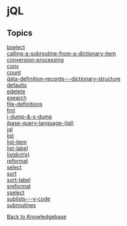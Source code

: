 # jQL

<PageHeader />

## Topics

[bselect](./bselect/README.md)  
[calling-a-subroutine-from-a-dictionary-item](./calling-a-subroutine-from-a-dictionary-item/README.md)  
[conversion-processing](./conversion-processing/README.md)  
[conv](./conv/README.md/README.md)  
[count](./count/README.md)  
[data-definition-records---dictionary-structure](./data-definition-records---dictionary-structure/README.md)  
[defaults](./defaults/README.md)  
[edelete](./edelete/README.md)  
[esearch](./esearch/README.md)  
[file-definitions](./file-definitions/README.md)  
[fmt](./fmt/README.md)    
[i-dump-&-s-dump](./i-dump-&-s-dump/README.md)  
[jbase-query-language-(jql)](./jbase-query-language-(jql)/README.md)  
[jql](./jql/README.md)  
[list](./list/README.md)  
[list-item](./list-item/README.md)  
[list-label](./list-label/README.md)  
[listdict(s)](./listdict(s)/README.md)  
[reformat](./reformat/README.md)  
[select](./select/README.md)  
[sort](./sort/README.md)  
[sort-label](./sort-label/README.md)  
[sreformat](./sreformat/README.md)  
[sselect](./sselect/README.md)  
[sublists---v-code](./sublists---v-code/README.md)  
[subroutines](./subroutines/README.md)  

[Back to Knowledgebase](./../README.md)

  
<PageFooter />
